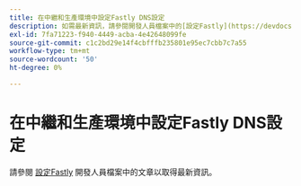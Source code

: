 ```yaml
---
title: 在中繼和生產環境中設定Fastly DNS設定
description: 如需最新資訊，請參閱開發人員檔案中的[設定Fastly](https://devdocs.magento.com/cloud/cdn/configure-fastly.html)文章。
exl-id: 7fa71223-f940-4449-acba-4e42648099fe
source-git-commit: c1c2bd29e14f4cbfffb235801e95ec7cbb7c7a55
workflow-type: tm+mt
source-wordcount: '50'
ht-degree: 0%

---
```


# 在中繼和生產環境中設定Fastly DNS設定

請參閱 [設定Fastly](https://devdocs.magento.com/cloud/cdn/configure-fastly.html) 開發人員檔案中的文章以取得最新資訊。
